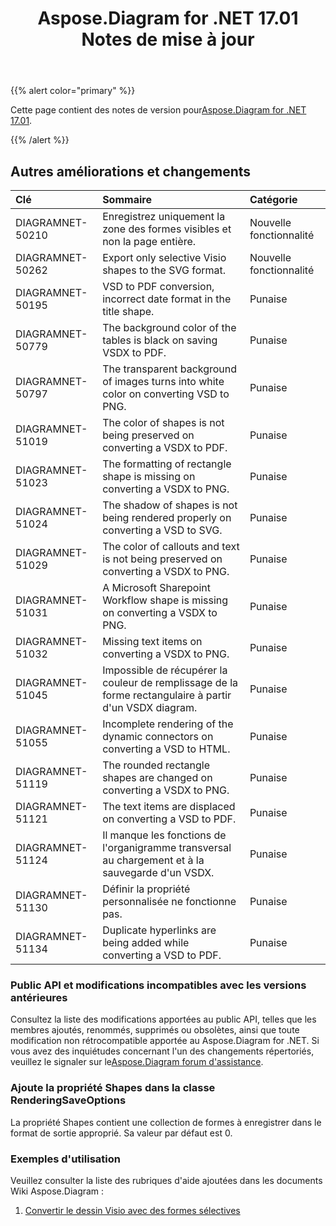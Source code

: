 ﻿---
title: Aspose.Diagram for .NET 17.01 Notes de mise à jour
type: docs
weight: 120
url: /fr/net/aspose-diagram-for-net-17-01-release-notes/
---
{{% alert color="primary" %}} 

Cette page contient des notes de version pour[Aspose.Diagram for .NET 17.01](https://www.nuget.org/packages/Aspose.Diagram/17.1.0).

{{% /alert %}} 
## **Autres améliorations et changements**

|**Clé**|**Sommaire**|**Catégorie**|
|:- |:- |:- |
|DIAGRAMNET-50210|Enregistrez uniquement la zone des formes visibles et non la page entière.|Nouvelle fonctionnalité|
|DIAGRAMNET-50262|Export only selective Visio shapes to the SVG format.|Nouvelle fonctionnalité|
|DIAGRAMNET-50195|VSD to PDF conversion, incorrect date format in the title shape.|Punaise|
|DIAGRAMNET-50779|The background color of the tables is black on saving VSDX to PDF.|Punaise|
|DIAGRAMNET-50797|The transparent background of images turns into white color on converting VSD to PNG.|Punaise|
|DIAGRAMNET-51019|The color of shapes is not being preserved on converting a VSDX to PDF.|Punaise|
|DIAGRAMNET-51023|The formatting of rectangle shape is missing on converting a VSDX to PNG.|Punaise|
|DIAGRAMNET-51024|The shadow of shapes is not being rendered properly on converting a VSD to SVG.|Punaise|
|DIAGRAMNET-51029|The color of callouts and text is not being preserved on converting a VSDX to PNG.|Punaise|
|DIAGRAMNET-51031|A Microsoft Sharepoint Workflow shape is missing on converting a VSDX to PNG.|Punaise|
|DIAGRAMNET-51032|Missing text items on converting a VSDX to PNG.|Punaise|
|DIAGRAMNET-51045|Impossible de récupérer la couleur de remplissage de la forme rectangulaire à partir d'un VSDX diagram.|Punaise|
|DIAGRAMNET-51055|Incomplete rendering of the dynamic connectors on converting a VSD to HTML.|Punaise|
|DIAGRAMNET-51119|The rounded rectangle shapes are changed on converting a VSDX to PNG.|Punaise|
|DIAGRAMNET-51121|The text items are displaced on converting a VSD to PDF.|Punaise|
|DIAGRAMNET-51124|Il manque les fonctions de l'organigramme transversal au chargement et à la sauvegarde d'un VSDX.|Punaise|
|DIAGRAMNET-51130|Définir la propriété personnalisée ne fonctionne pas.|Punaise|
|DIAGRAMNET-51134|Duplicate hyperlinks are being added while converting a VSD to PDF.|Punaise|
### **Public API et modifications incompatibles avec les versions antérieures**
Consultez la liste des modifications apportées au public API, telles que les membres ajoutés, renommés, supprimés ou obsolètes, ainsi que toute modification non rétrocompatible apportée au Aspose.Diagram for .NET. Si vous avez des inquiétudes concernant l'un des changements répertoriés, veuillez le signaler sur le[Aspose.Diagram forum d'assistance](https://forum.aspose.com/c/diagram/17).
### **Ajoute la propriété Shapes dans la classe RenderingSaveOptions**
La propriété Shapes contient une collection de formes à enregistrer dans le format de sortie approprié. Sa valeur par défaut est 0.
### **Exemples d'utilisation**
Veuillez consulter la liste des rubriques d'aide ajoutées dans les documents Wiki Aspose.Diagram :

1. [Convertir le dessin Visio avec des formes sélectives](https://docs.aspose.com/diagram/net/convert-visio-to-pdf/)
